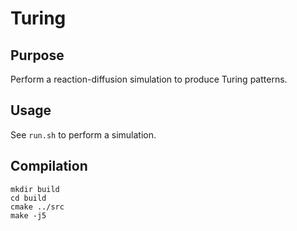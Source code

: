 # Turing

## Purpose
Perform a reaction-diffusion simulation to produce Turing patterns.

## Usage
See `run.sh` to perform a simulation.

## Compilation
```
mkdir build
cd build
cmake ../src
make -j5
```
